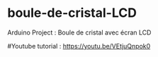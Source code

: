 # boule-de-cristal-LCD

Arduino Project : Boule de cristal avec écran LCD

#Youtube tutorial : https://youtu.be/VEtjuQnpok0
